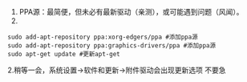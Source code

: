 1. PPA源：最简便，但未必有最新驱动（亲测），或可能遇到问题（风闻）。
2. 
```
sudo add-apt-repository ppa:xorg-edgers/ppa #添加ppa源
sudo add-apt-repository ppa:graphics-drivers/ppa #添加ppa源
sudo apt-get update #更新apt-get
```

2.稍等一会，系统设置->软件和更新->附件驱动会出现更新选项
不要急

